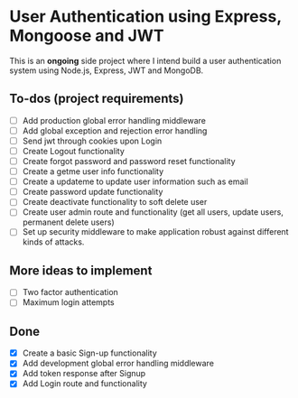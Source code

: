 # User Authentication using Express, Mongoose and JWT

This is an **ongoing** side project where I intend build a user authentication system using Node.js, Express, JWT and MongoDB.

## To-dos (project requirements)

- [ ] Add production global error handling middleware
- [ ] Add global exception and rejection error handling
- [ ] Send jwt through cookies upon Login
- [ ] Create Logout functionality
- [ ] Create forgot password and password reset functionality
- [ ] Create a getme user info functionality
- [ ] Create a updateme to update user information such as email
- [ ] Create password update functionality
- [ ] Create deactivate functionality to soft delete user
- [ ] Create user admin route and functionality (get all users, update users, permanent delete users)
- [ ] Set up security middleware to make application robust against different kinds of attacks.

## More ideas to implement

- [ ] Two factor authentication
- [ ] Maximum login attempts

## Done

- [x] Create a basic Sign-up functionality
- [x] Add development global error handling middleware
- [x] Add token response after Signup
- [x] Add Login route and functionality
